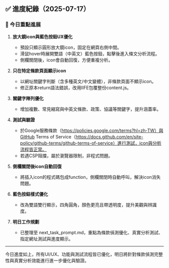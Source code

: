 ## ✅ 進度紀錄（2025-07-17）

### 📌 今日重點進展

1. **放大鏡icon與藍色按鈕UX優化**
   - 預設只顯示圓形放大鏡icon，固定在網頁右側中間。
   - 滑鼠hover時展開雙語（中英文）藍色按鈕，點擊後進入條文分析流程。
   - 側欄關閉後，icon會自動回復，方便重複分析。

2. **只在特定條款頁面顯示icon**
   - 以網址關鍵字判斷（含多種英文/中文變體），非條款頁面不顯示icon。
   - 修正原本return語法錯誤，改用IIFE包覆整份content.js。

3. **關鍵字陣列優化**
   - 增加複數、常見縮寫與中英文條款、政策、協議等關鍵字，提升涵蓋率。

4. **測試與驗證**
   - 於Google服務條款（https://policies.google.com/terms?hl=zh-TW）與GitHub Terms of Service（https://docs.github.com/en/site-policy/github-terms/github-terms-of-service）進行測試，icon與分析流程皆正常。
   - 若遇CSP阻擋，屬於瀏覽器限制，非程式問題。

5. **側欄關閉後icon自動回復**
   - 將插入icon的程式碼包成function，側欄關閉時自動呼叫，解決icon消失問題。

6. **藍色按鈕樣式優化**
   - 改為雙語雙行顯示，四角圓角，顏色更亮且帶透明度，提升美觀與辨識度。

7. **明日工作規劃**
   - 已整理至 next_task_prompt.md，重點為條款偵測優化、真實分析測試、指定網址測試與進度顯示。

---

今日進度如上，所有UI/UX、功能與測試流程皆已優化，明日將針對條款偵測完整性與真實分析效能進行進一步優化與驗證。
